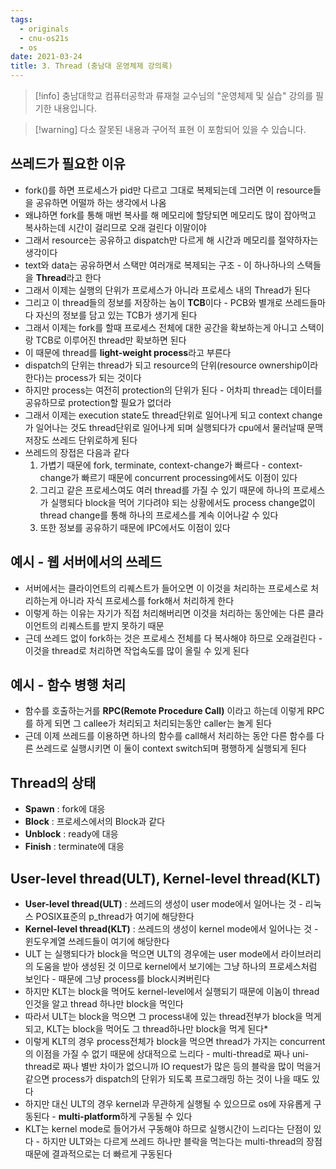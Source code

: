 ```yaml
---
tags:
  - originals
  - cnu-os21s
  - os
date: 2021-03-24
title: 3. Thread (충남대 운영체제 강의록)
---
```

> [!info] 충남대학교 컴퓨터공학과 류재철 교수님의 "운영체제 및 실습" 강의를 필기한 내용입니다.

> [!warning] 다소 잘못된 내용과 구어적 표현 이 포함되어 있을 수 있습니다.

## 쓰레드가 필요한 이유

- fork()를 하면 프로세스가 pid만 다르고 그대로 복제되는데 그러면 이 resource들을 공유하면 어떨까 하는 생각에서 나옴
- 왜냐하면 fork를 통해 매번 복사를 해 메모리에 할당되면 메모리도 많이 잡아먹고 복사하는데 시간이 걸리므로 오래 걸린다 이말이야
- 그래서 resource는 공유하고 dispatch만 다르게 해 시간과 메모리를 절약하자는 생각이다
- text와 data는 공유하면서 스택만 여러개로 복제되는 구조 - 이 하나하나의 스택들을 **Thread**라고 한다
- 그래서 이제는 실행의 단위가 프로세스가 아니라 프로세스 내의 Thread가 된다
- 그리고 이 thread들의 정보를 저장하는 놈이 **TCB**이다 - PCB와 별개로 쓰레드들마다 자신의 정보를 담고 있는 TCB가 생기게 된다
- 그래서 이제는 fork를 할때 프로세스 전체에 대한 공간을 확보하는게 아니고 스택이랑 TCB로 이루어진 thread만 확보하면 된다
- 이 때문에 thread를 **light-weight process**라고 부른다
- dispatch의 단위는 thread가 되고 resource의 단위(resource ownership이라 한다)는 process가 되는 것이다
- 하지만 process는 여전히 protection의 단위가 된다 - 어차피 thread는 데이터를 공유하므로 protection할 필요가 없더라
- 그래서 이제는 execution state도 thread단위로 일어나게 되고 context change가 일어나는 것도 thread단위로 일어나게 되며 실행되다가 cpu에서 물러날때 문맥저장도 쓰레드 단위로하게 된다
- 쓰레드의 장접은 다음과 같다
	1. 가볍기 때문에 fork, terminate, context-change가 빠르다 - context-change가 빠르기 때문에 concurrent processing에서도 이점이 있다
	2. 그리고 같은 프로세스여도 여러 thread를 가질 수 있기 때문에 하나의 프로세스가 실행되다 block을 먹어 기다려야 되는 상황에서도 process change없이 thread change를 통해 하나의 프로세스를 계속 이어나갈 수 있다
	3. 또한 정보를 공유하기 때문에 IPC에서도 이점이 있다

## 예시 - 웹 서버에서의 쓰레드

- 서버에서는 클라이언트의 리퀘스트가 들어오면 이 이것을 처리하는 프로세스로 처리하는게 아니라 자식 프로세스를 fork해서 처리하게 한다
- 이렇게 하는 이유는 자기가 직접 처리해버리면 이것을 처리하는 동안에는 다른 클라이언트의 리퀘스트를 받지 못하기 때문
- 근데 쓰레드 없이 fork하는 것은 프로세스 전체를 다 복사해야 하므로 오래걸린다 - 이것을 thread로 처리하면 작업속도를 많이 올릴 수 있게 된다

## 예시 - 함수 병행 처리

- 함수를 호출하는거를 **RPC(Remote Procedure Call)** 이라고 하는데 이렇게 RPC를 하게 되면 그 callee가 처리되고 처리되는동안 caller는 놀게 된다
- 근데 이제 쓰레드를 이용하면 하나의 함수를 call해서 처리하는 동안 다른 함수를 다른 쓰레드로 실행시키면 이 둘이 context switch되며 평행하게 실행되게 된다

## Thread의 상태

- **Spawn** : fork에 대응
- **Block** : 프로세스에서의 Block과 같다
- **Unblock** : ready에 대응
- **Finish** : terminate에 대응

## User-level thread(ULT), Kernel-level thread(KLT)

- **User-level thread(ULT)** : 쓰레드의 생성이 user mode에서 일어나는 것 - 리눅스 POSIX표준의 p_thread가 여기에 해당한다
- **Kernel-level thread(KLT)** : 쓰레드의 생성이 kernel mode에서 일어나는 것 - 윈도우계열 쓰레드들이 여기에 해당한다
- ULT 는 실행되다가 block을 먹으면 ULT의 경우에는 user mode에서 라이브러리의 도움을 받아 생성된 것 이므로 kernel에서 보기에는 그냥 하나의 프로세스처럼 보인다 - 때문에 그냥 process를 block시켜버린다
- 하지만 KLT는 block을 먹어도 kernel-level에서 실행되기 때문에 이놈이 thread인것을 알고 thread 하나만 block을 먹인다
- 따라서 ULT는 block을 먹으면 그 process내에 있는 thread전부가 block을 먹게 되고, KLT는 block을 먹어도 그 thread하나만 block을 먹게 된다*
- 이렇게 KLT의 경우 process전체가 block을 먹으면 thread가 가지는 concurrent의 이점을 가질 수 없기 때문에 상대적으로 느리다 - multi-thread로 짜나 uni-thread로 짜나 별반 차이가 없으니까 IO request가 많은 등의 블락을 많이 먹을거같으면 process가 dispatch의 단위가 되도록 프로그래밍 하는 것이 나을 때도 있다
- 하지만 대신 ULT의 경우 kernel과 무관하게 실행될 수 있으므로 os에 자유롭게 구동된다 - **multi-platform**하게 구동될 수 있다
- KLT는 kernel mode로 들어가서 구동해야 하므로 실행시간이 느리다는 단점이 있다 - 하지만 ULT와는 다르게 쓰레드 하나만 블락을 먹는다는 multi-thread의 장점때문에 결과적으로는 더 빠르게 구동된다